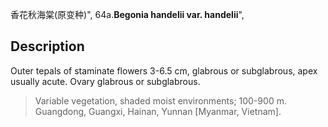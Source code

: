 香花秋海棠(原变种)",
64a.**Begonia handelii var. handelii**",

## Description
Outer tepals of staminate flowers 3-6.5 cm, glabrous or subglabrous, apex usually acute. Ovary glabrous or subglabrous.

> Variable vegetation, shaded moist environments; 100-900 m. Guangdong, Guangxi, Hainan, Yunnan [Myanmar, Vietnam].
